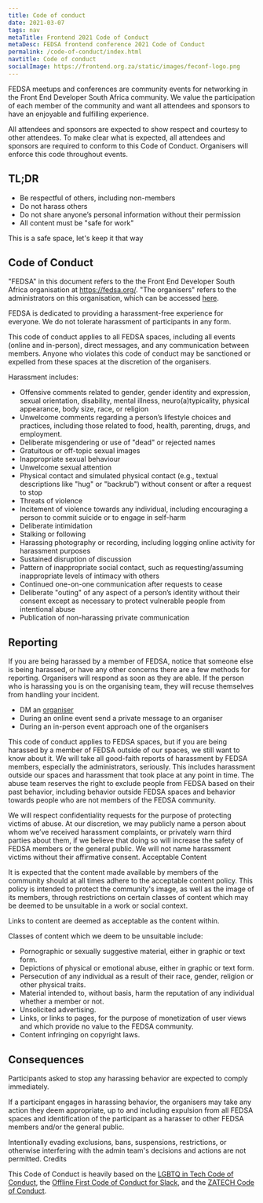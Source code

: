 ```yaml
---
title: Code of conduct
date: 2021-03-07
tags: nav
metaTitle: Frontend 2021 Code of Conduct
metaDesc: FEDSA frontend conference 2021 Code of Conduct
permalink: /code-of-conduct/index.html
navtitle: Code of conduct
socialImage: https://frontend.org.za/static/images/feconf-logo.png
---
```



FEDSA meetups and conferences are community events for networking in the Front End Developer South Africa community. We value the participation of each member of the community and want all attendees and sponsors to have an enjoyable and fulfilling experience. 

All attendees and sponsors are expected to show respect and courtesy to other attendees. To make clear what is expected, all attendees and sponsors are required to conform to this Code of Conduct. Organisers will enforce this code throughout events.

## TL;DR

- Be respectful of others, including non-members
- Do not harass others
- Do not share anyone’s personal information without their permission
- All content must be "safe for work"

This is a safe space, let's keep it that way

## Code of Conduct

"FEDSA" in this document refers to the the Front End Developer South Africa organisation at https://fedsa.org/. "The organisers" refers to the administrators on this organisation, which can be accessed [here](https://www.meetup.com/fedsa-community/members/?op=leaders).

FEDSA is dedicated to providing a harassment-free experience for everyone. We do not tolerate harassment of participants in any form.

This code of conduct applies to all FEDSA spaces, including all events (online and in-person), direct messages, and any communication between members. Anyone who violates this code of conduct may be sanctioned or expelled from these spaces at the discretion of the organisers.

Harassment includes:

- Offensive comments related to gender, gender identity and expression, sexual orientation, disability, mental illness, neuro(a)typicality, physical appearance, body size, race, or religion
- Unwelcome comments regarding a person’s lifestyle choices and practices, including those related to food, health, parenting, drugs, and employment.
- Deliberate misgendering or use of "dead" or rejected names
- Gratuitous or off-topic sexual images
- Inappropriate sexual behaviour
- Unwelcome sexual attention
- Physical contact and simulated physical contact (e.g., textual descriptions like "hug" or "backrub") without consent or after a request to stop
- Threats of violence
- Incitement of violence towards any individual, including encouraging a person to commit suicide or to engage in self-harm
- Deliberate intimidation
- Stalking or following
- Harassing photography or recording, including logging online activity for harassment purposes
- Sustained disruption of discussion
- Pattern of inappropriate social contact, such as requesting/assuming inappropriate levels of intimacy with others
- Continued one-on-one communication after requests to cease
- Deliberate "outing" of any aspect of a person’s identity without their consent except as necessary to protect vulnerable people from intentional abuse
- Publication of non-harassing private communication

## Reporting

If you are being harassed by a member of FEDSA, notice that someone else is being harassed, or have any other concerns there are a few methods for reporting. Organisers will respond as soon as they are able. If the person who is harassing you is on the organising team, they will recuse themselves from handling your incident.

- DM an [organiser](https://www.meetup.com/fedsa-community/members/?op=leaders)
- During an online event send a private message to an organiser
- During an in-person event approach one of the organisers

This code of conduct applies to FEDSA spaces, but if you are being harassed by a member of FEDSA outside of our spaces, we still want to know about it. We will take all good-faith reports of harassment by FEDSA members, especially the administrators, seriously. This includes harassment outside our spaces and harassment that took place at any point in time. The abuse team reserves the right to exclude people from FEDSA based on their past behavior, including behavior outside FEDSA spaces and behavior towards people who are not members of the FEDSA community.

We will respect confidentiality requests for the purpose of protecting victims of abuse. At our discretion, we may publicly name a person about whom we’ve received harassment complaints, or privately warn third parties about them, if we believe that doing so will increase the safety of FEDSA members or the general public. We will not name harassment victims without their affirmative consent.
Acceptable Content

It is expected that the content made available by members of the community should at all times adhere to the acceptable content policy. This policy is intended to protect the community's image, as well as the image of its members, through restrictions on certain classes of content which may be deemed to be unsuitable in a work or social context.

Links to content are deemed as acceptable as the content within.

Classes of content which we deem to be unsuitable include:

- Pornographic or sexually suggestive material, either in graphic or text form.
- Depictions of physical or emotional abuse, either in graphic or text form.
- Persecution of any individual as a result of their race, gender, religion or other physical traits.
- Material intended to, without basis, harm the reputation of any individual whether a member or not.
- Unsolicited advertising.
- Links, or links to pages, for the purpose of monetization of user views and which provide no value to the FEDSA community.
- Content infringing on copyright laws.

## Consequences

Participants asked to stop any harassing behavior are expected to comply immediately.

If a participant engages in harassing behavior, the organisers may take any action they deem appropriate, up to and including expulsion from all FEDSA spaces and identification of the participant as a harasser to other FEDSA members and/or the general public.

Intentionally evading exclusions, bans, suspensions, restrictions, or otherwise interfering with the admin team's decisions and actions are not permitted.
Credits

This Code of Conduct is heavily based on the [LGBTQ in Tech Code of Conduct](http://lgbtq.technology/coc.html), the [Offline First Code of Conduct for Slack](http://offlinefirst.org/code-of-conduct/), and the [ZATECH Code of Conduct](https://github.com/zatech/code-of-conduct).
